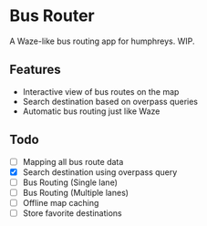 # Bus Router 

A Waze-like bus routing app for humphreys. WIP.

## Features
- Interactive view of bus routes on the map
- Search destination based on overpass queries
- Automatic bus routing just like Waze

## Todo
- [ ] Mapping all bus route data
- [x] Search destination using overpass query
- [ ] Bus Routing (Single lane)
- [ ] Bus Routing (Multiple lanes)
- [ ] Offline map caching
- [ ] Store favorite destinations
